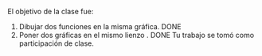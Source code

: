 
El objetivo de la clase fue:
1. Dibujar dos funciones en la misma gráfica. DONE
2. Poner dos gráficas en el mismo lienzo . DONE 
Tu trabajo se tomó como participación de clase. 

